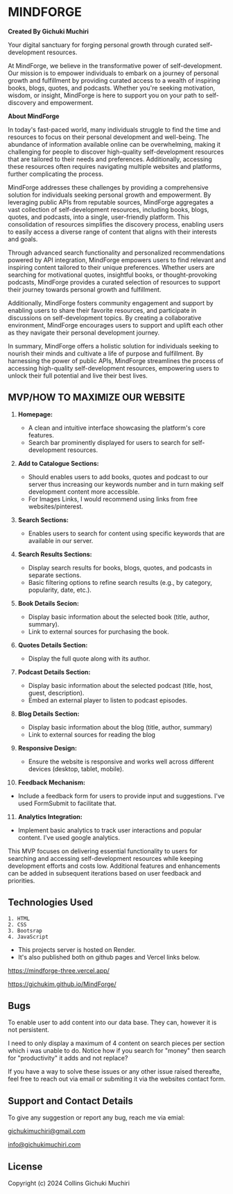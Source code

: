 # MINDFORGE
**Created By Gichuki Muchiri**

Your digital sanctuary for forging personal growth through curated self-development resources.

At MindForge, we believe in the transformative power of self-development. Our mission is to empower individuals to embark on a journey of personal growth and fulfillment by providing curated access to a wealth of inspiring books, blogs, quotes, and podcasts. Whether you're seeking motivation, wisdom, or insight, MindForge is here to support you on your path to self-discovery and empowerment.

**About MindForge**

In today's fast-paced world, many individuals struggle to find the time and resources to focus on their personal development and well-being. The abundance of information available online can be overwhelming, making it challenging for people to discover high-quality self-development resources that are tailored to their needs and preferences. Additionally, accessing these resources often requires navigating multiple websites and platforms, further complicating the process.

MindForge addresses these challenges by providing a comprehensive solution for individuals seeking personal growth and empowerment. By leveraging public APIs from reputable sources, MindForge aggregates a vast collection of self-development resources, including books, blogs, quotes, and podcasts, into a single, user-friendly platform. This consolidation of resources simplifies the discovery process, enabling users to easily access a diverse range of content that aligns with their interests and goals.

Through advanced search functionality and personalized recommendations powered by API integration, MindForge empowers users to find relevant and inspiring content tailored to their unique preferences. Whether users are searching for motivational quotes, insightful books, or thought-provoking podcasts, MindForge provides a curated selection of resources to support their journey towards personal growth and fulfillment.

Additionally, MindForge fosters community engagement and support by enabling users to share their favorite resources, and participate in discussions on self-development topics. By creating a collaborative environment, MindForge encourages users to support and uplift each other as they navigate their personal development journey.

In summary, MindForge offers a holistic solution for individuals seeking to nourish their minds and cultivate a life of purpose and fulfillment. By harnessing the power of public APIs, MindForge streamlines the process of accessing high-quality self-development resources, empowering users to unlock their full potential and live their best lives.

## MVP/HOW TO MAXIMIZE OUR WEBSITE

1. **Homepage:**
   - A clean and intuitive interface showcasing the platform's core features.
   - Search bar prominently displayed for users to search for self-development resources.

2. **Add to Catalogue Sections:**
   - Should enables users to add books, quotes and podcast to our server thus increasing our keywords number and in turn making self development content more accessible.
   - For Images Links, I would recommend using links from free websites/pinterest. 

3. **Search Sections:**

   - Enables users to search for content using specific keywords that are available in our server.

4. **Search Results Sections:**
   - Display search results for books, blogs, quotes, and podcasts in separate sections.
   - Basic filtering options to refine search results (e.g., by category, popularity, date, etc.).

5. **Book Details Secion:**
     - Display basic information about the selected book (title, author, summary).
     - Link to external sources for purchasing the book.

6. **Quotes Details Section:**
     - Display the full quote along with its author.

7. **Podcast Details Section:**
     - Display basic information about the selected podcast (title, host, guest, description).
     - Embed an external player to listen to podcast episodes.

8. **Blog Details Section:**
     - Display basic information about the blog (title, author, summary)
     - Link to external sources for reading the blog

9. **Responsive Design:**
   - Ensure the website is responsive and works well across different devices (desktop, tablet, mobile).

10. **Feedback Mechanism:**
   - Include a feedback form for users to provide input and suggestions. I've used FormSubmit to facilitate that.

11. **Analytics Integration:**
   - Implement basic analytics to track user interactions and popular content. I've used google analytics.

This MVP focuses on delivering essential functionality to users for searching and accessing self-development resources while keeping development efforts and costs low. Additional features and enhancements can be added in subsequent iterations based on user feedback and priorities.

## Technologies Used

    1. HTML
    2. CSS
    3. Bootsrap
    4. JavaScript

- This projects server is hosted on Render.
- It's also published both on github pages and Vercel links below.

https://mindforge-three.vercel.app/

https://gichukim.github.io/MindForge/

## Bugs

To enable user to add content into our data base. They can, however it is not persistent. 

I need to only display a maximum of 4 content on search pieces per section which i was unable to do. Notice how if you search for "money" then search for "productivity" it adds and not replace? 

If you have a way to solve these issues or any other issue raised thereafte, feel free to reach out via email or submiting it via the websites contact form. 

## Support and Contact Details

To give any suggestion or report any bug, reach me via emial:

gichukimuchiri@gmail.com

info@gichukimuchiri.com

## License

Copyright (c) 2024 Collins Gichuki Muchiri
